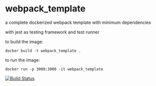 # webpack_template
a complete dockerized webpack template with minimum dependencies

with jest as testing framework and test runner

to build the image:

`docker build -t webpack_template .`

to run the image:

`docker run -p 3000:3000 -it webpack_template`

[![Build Status](https://travis-ci.org/tetrohed/webpack_template.svg?branch=master)](https://travis-ci.org/tetrohed/webpack_tempate)